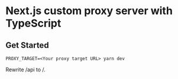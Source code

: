 # Next.js custom proxy server with TypeScript

## Get Started

```
PROXY_TARGET=<Your proxy target URL> yarn dev
```

Rewrite /api to /.
